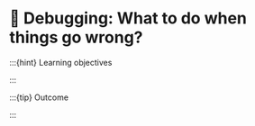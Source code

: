 # 🐞 Debugging: What to do when things go wrong?

:::{hint} Learning objectives

:::

:::{tip} Outcome

:::

